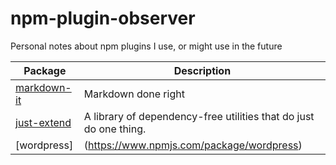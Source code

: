 # npm-plugin-observer
Personal notes about npm plugins I use, or might use in the future

|Package | Description |
|--- |--- |
|[markdown-it](https://www.npmjs.com/package/markdown-it)   |Markdown done right   |
|[just-extend](https://www.npmjs.com/package/just-extend)   |A library of dependency-free utilities that do just do one thing.|
|[wordpress]|(https://www.npmjs.com/package/wordpress)      |A node.js JavaScript client for working with WordPress.|
